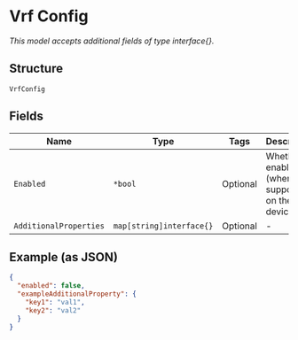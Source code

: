 
# Vrf Config

*This model accepts additional fields of type interface{}.*

## Structure

`VrfConfig`

## Fields

| Name | Type | Tags | Description |
|  --- | --- | --- | --- |
| `Enabled` | `*bool` | Optional | Whether to enable VRF (when supported on the device) |
| `AdditionalProperties` | `map[string]interface{}` | Optional | - |

## Example (as JSON)

```json
{
  "enabled": false,
  "exampleAdditionalProperty": {
    "key1": "val1",
    "key2": "val2"
  }
}
```

